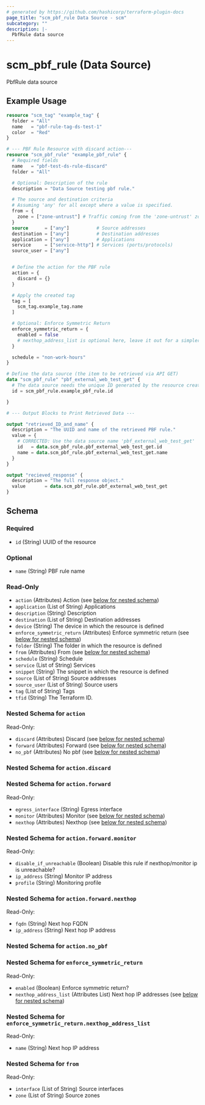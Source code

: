 ```yaml
---
# generated by https://github.com/hashicorp/terraform-plugin-docs
page_title: "scm_pbf_rule Data Source - scm"
subcategory: ""
description: |-
  PbfRule data source
---
```


# scm_pbf_rule (Data Source)

PbfRule data source

## Example Usage

```terraform
resource "scm_tag" "example_tag" {
  folder = "All"
  name   = "pbf-rule-tag-ds-test-1"
  color  = "Red"
}

# --- PBF Rule Resource with discard action---
resource "scm_pbf_rule" "example_pbf_rule" {
  # Required fields
  name   = "pbf-test-ds-rule-discard"
  folder = "All"

  # Optional: Description of the rule
  description = "Data Source testing pbf rule."

  # The source and destination criteria
  # Assuming 'any' for all except where a value is specified.
  from = {
    zone = ["zone-untrust"] # Traffic coming from the 'zone-untrust' zone
  }
  source      = ["any"]          # Source addresses
  destination = ["any"]          # Destination addresses
  application = ["any"]          # Applications
  service     = ["service-http"] # Services (ports/protocols)
  source_user = ["any"]


  # Define the action for the PBF rule
  action = {
    discard = {}
  }

  # Apply the created tag
  tag = [
    scm_tag.example_tag.name
  ]

  # Optional: Enforce Symmetric Return
  enforce_symmetric_return = {
    enabled = false
    # nexthop_address_list is optional here, leave it out for a simpler example
  }

  schedule = "non-work-hours"
}

# Define the data source (the item to be retrieved via API GET)
data "scm_pbf_rule" "pbf_external_web_test_get" {
  # The data source needs the unique ID generated by the resource creation
  id = scm_pbf_rule.example_pbf_rule.id

}

# --- Output Blocks to Print Retrieved Data ---

output "retrieved_ID_and_name" {
  description = "The UUID and name of the retrieved PBF rule."
  value = {
    # CORRECTED: Use the data source name 'pbf_external_web_test_get'
    id   = data.scm_pbf_rule.pbf_external_web_test_get.id
    name = data.scm_pbf_rule.pbf_external_web_test_get.name
  }
}

output "recieved_response" {
  description = "The full response object."
  value       = data.scm_pbf_rule.pbf_external_web_test_get
}
```

<!-- schema generated by tfplugindocs -->
## Schema

### Required

- `id` (String) UUID of the resource

### Optional

- `name` (String) PBF rule name

### Read-Only

- `action` (Attributes) Action (see [below for nested schema](#nestedatt--action))
- `application` (List of String) Applications
- `description` (String) Description
- `destination` (List of String) Destination addresses
- `device` (String) The device in which the resource is defined
- `enforce_symmetric_return` (Attributes) Enforce symmetric return (see [below for nested schema](#nestedatt--enforce_symmetric_return))
- `folder` (String) The folder in which the resource is defined
- `from` (Attributes) From (see [below for nested schema](#nestedatt--from))
- `schedule` (String) Schedule
- `service` (List of String) Services
- `snippet` (String) The snippet in which the resource is defined
- `source` (List of String) Source addresses
- `source_user` (List of String) Source users
- `tag` (List of String) Tags
- `tfid` (String) The Terraform ID.

<a id="nestedatt--action"></a>
### Nested Schema for `action`

Read-Only:

- `discard` (Attributes) Discard (see [below for nested schema](#nestedatt--action--discard))
- `forward` (Attributes) Forward (see [below for nested schema](#nestedatt--action--forward))
- `no_pbf` (Attributes) No pbf (see [below for nested schema](#nestedatt--action--no_pbf))

<a id="nestedatt--action--discard"></a>
### Nested Schema for `action.discard`


<a id="nestedatt--action--forward"></a>
### Nested Schema for `action.forward`

Read-Only:

- `egress_interface` (String) Egress interface
- `monitor` (Attributes) Monitor (see [below for nested schema](#nestedatt--action--forward--monitor))
- `nexthop` (Attributes) Nexthop (see [below for nested schema](#nestedatt--action--forward--nexthop))

<a id="nestedatt--action--forward--monitor"></a>
### Nested Schema for `action.forward.monitor`

Read-Only:

- `disable_if_unreachable` (Boolean) Disable this rule if nexthop/monitor ip is unreachable?
- `ip_address` (String) Monitor IP address
- `profile` (String) Monitoring profile


<a id="nestedatt--action--forward--nexthop"></a>
### Nested Schema for `action.forward.nexthop`

Read-Only:

- `fqdn` (String) Next hop FQDN
- `ip_address` (String) Next hop IP address



<a id="nestedatt--action--no_pbf"></a>
### Nested Schema for `action.no_pbf`



<a id="nestedatt--enforce_symmetric_return"></a>
### Nested Schema for `enforce_symmetric_return`

Read-Only:

- `enabled` (Boolean) Enforce symmetric return?
- `nexthop_address_list` (Attributes List) Next hop IP addresses (see [below for nested schema](#nestedatt--enforce_symmetric_return--nexthop_address_list))

<a id="nestedatt--enforce_symmetric_return--nexthop_address_list"></a>
### Nested Schema for `enforce_symmetric_return.nexthop_address_list`

Read-Only:

- `name` (String) Next hop IP address



<a id="nestedatt--from"></a>
### Nested Schema for `from`

Read-Only:

- `interface` (List of String) Source interfaces
- `zone` (List of String) Source zones
